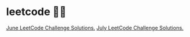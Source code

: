 # leetcode 👨‍💻 

[June LeetCode Challenge Solutions.](https://github.com/mmkvdev/leetcode/tree/master/June)
[July LeetCode Challenge Solutions.](https://github.com/mmkvdev/leetcode/tree/master/July)
